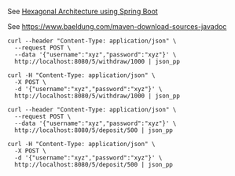 See [Hexagonal Architecture using Spring Boot](https://www.javainuse.com/spring/boot_hex)


See https://www.baeldung.com/maven-download-sources-javadoc

```
curl --header "Content-Type: application/json" \
  --request POST \
  --data '{"username":"xyz","password":"xyz"}' \
  http://localhost:8080/5/withdraw/1000 | json_pp

curl -H "Content-Type: application/json" \
  -X POST \
  -d '{"username":"xyz","password":"xyz"}' \
  http://localhost:8080/5/withdraw/1000 | json_pp
```

```
curl --header "Content-Type: application/json" \
  --request POST \
  --data '{"username":"xyz","password":"xyz"}' \
  http://localhost:8080/5/deposit/500 | json_pp

curl -H "Content-Type: application/json" \
  -X POST \
  -d '{"username":"xyz","password":"xyz"}' \
  http://localhost:8080/5/deposit/500 | json_pp
```